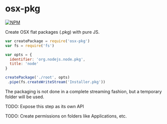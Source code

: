 # osx-pkg
[![NPM](https://nodei.co/npm/osx-pkg.png)](https://nodei.co/npm/osx-pkg/)

Create OSX flat packages (.pkg) with pure JS.

```js
var createPackage = require('osx-pkg')
var fs = require('fs')

var opts = {
  identifier: 'org.nodejs.node.pkg',
  title: 'node'
}

createPackage('./root', opts)
 .pipe(fs.createWriteStream('Installer.pkg'))
```

The packaging is not done in a complete streaming fashion, but
a temporary folder will be used.

TODO: Expose this step as its own API

TODO: Create permissions on folders like Applications, etc.
